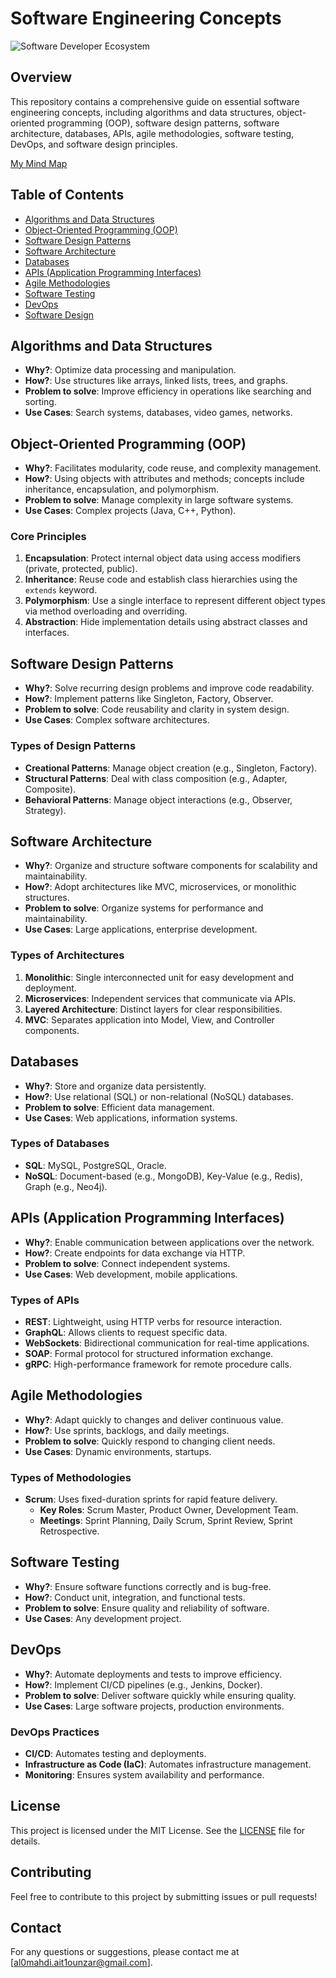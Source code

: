 # Software Engineering Concepts

![Software Developer Ecosystem ](https://github.com/user-attachments/assets/4a7ab989-3ec0-4987-92a8-6ab8908e0efe)

## Overview
This repository contains a comprehensive guide on essential software engineering concepts, including algorithms and data structures, object-oriented programming (OOP), software design patterns, software architecture, databases, APIs, agile methodologies, software testing, DevOps, and software design principles.

[My Mind Map](https://xmind.app/m/C9BcCc)

## Table of Contents
- [Algorithms and Data Structures](#algorithms-and-data-structures)
- [Object-Oriented Programming (OOP)](#object-oriented-programming-oop)
- [Software Design Patterns](#software-design-patterns)
- [Software Architecture](#software-architecture)
- [Databases](#databases)
- [APIs (Application Programming Interfaces)](#apis-application-programming-interfaces)
- [Agile Methodologies](#agile-methodologies)
- [Software Testing](#software-testing)
- [DevOps](#devops)
- [Software Design](#software-design)

## Algorithms and Data Structures
- **Why?**: Optimize data processing and manipulation.
- **How?**: Use structures like arrays, linked lists, trees, and graphs.
- **Problem to solve**: Improve efficiency in operations like searching and sorting.
- **Use Cases**: Search systems, databases, video games, networks.

## Object-Oriented Programming (OOP)
- **Why?**: Facilitates modularity, code reuse, and complexity management.
- **How?**: Using objects with attributes and methods; concepts include inheritance, encapsulation, and polymorphism.
- **Problem to solve**: Manage complexity in large software systems.
- **Use Cases**: Complex projects (Java, C++, Python).

### Core Principles
1. **Encapsulation**: Protect internal object data using access modifiers (private, protected, public).
2. **Inheritance**: Reuse code and establish class hierarchies using the `extends` keyword.
3. **Polymorphism**: Use a single interface to represent different object types via method overloading and overriding.
4. **Abstraction**: Hide implementation details using abstract classes and interfaces.

## Software Design Patterns
- **Why?**: Solve recurring design problems and improve code readability.
- **How?**: Implement patterns like Singleton, Factory, Observer.
- **Problem to solve**: Code reusability and clarity in system design.
- **Use Cases**: Complex software architectures.

### Types of Design Patterns
- **Creational Patterns**: Manage object creation (e.g., Singleton, Factory).
- **Structural Patterns**: Deal with class composition (e.g., Adapter, Composite).
- **Behavioral Patterns**: Manage object interactions (e.g., Observer, Strategy).

## Software Architecture
- **Why?**: Organize and structure software components for scalability and maintainability.
- **How?**: Adopt architectures like MVC, microservices, or monolithic structures.
- **Problem to solve**: Organize systems for performance and maintainability.
- **Use Cases**: Large applications, enterprise development.

### Types of Architectures
1. **Monolithic**: Single interconnected unit for easy development and deployment.
2. **Microservices**: Independent services that communicate via APIs.
3. **Layered Architecture**: Distinct layers for clear responsibilities.
4. **MVC**: Separates application into Model, View, and Controller components.

## Databases
- **Why?**: Store and organize data persistently.
- **How?**: Use relational (SQL) or non-relational (NoSQL) databases.
- **Problem to solve**: Efficient data management.
- **Use Cases**: Web applications, information systems.

### Types of Databases
- **SQL**: MySQL, PostgreSQL, Oracle.
- **NoSQL**: Document-based (e.g., MongoDB), Key-Value (e.g., Redis), Graph (e.g., Neo4j).

## APIs (Application Programming Interfaces)
- **Why?**: Enable communication between applications over the network.
- **How?**: Create endpoints for data exchange via HTTP.
- **Problem to solve**: Connect independent systems.
- **Use Cases**: Web development, mobile applications.

### Types of APIs
- **REST**: Lightweight, using HTTP verbs for resource interaction.
- **GraphQL**: Allows clients to request specific data.
- **WebSockets**: Bidirectional communication for real-time applications.
- **SOAP**: Formal protocol for structured information exchange.
- **gRPC**: High-performance framework for remote procedure calls.

## Agile Methodologies
- **Why?**: Adapt quickly to changes and deliver continuous value.
- **How?**: Use sprints, backlogs, and daily meetings.
- **Problem to solve**: Quickly respond to changing client needs.
- **Use Cases**: Dynamic environments, startups.

### Types of Methodologies
- **Scrum**: Uses fixed-duration sprints for rapid feature delivery.
  - **Key Roles**: Scrum Master, Product Owner, Development Team.
  - **Meetings**: Sprint Planning, Daily Scrum, Sprint Review, Sprint Retrospective.

## Software Testing
- **Why?**: Ensure software functions correctly and is bug-free.
- **How?**: Conduct unit, integration, and functional tests.
- **Problem to solve**: Ensure quality and reliability of software.
- **Use Cases**: Any development project.

## DevOps
- **Why?**: Automate deployments and tests to improve efficiency.
- **How?**: Implement CI/CD pipelines (e.g., Jenkins, Docker).
- **Problem to solve**: Deliver software quickly while ensuring quality.
- **Use Cases**: Large software projects, production environments.

### DevOps Practices
- **CI/CD**: Automates testing and deployments.
- **Infrastructure as Code (IaC)**: Automates infrastructure management.
- **Monitoring**: Ensures system availability and performance.

## License
This project is licensed under the MIT License. See the [LICENSE](LICENSE) file for details.

## Contributing
Feel free to contribute to this project by submitting issues or pull requests!

## Contact
For any questions or suggestions, please contact me at [al0mahdi.ait1ounzar@gmail.com].

